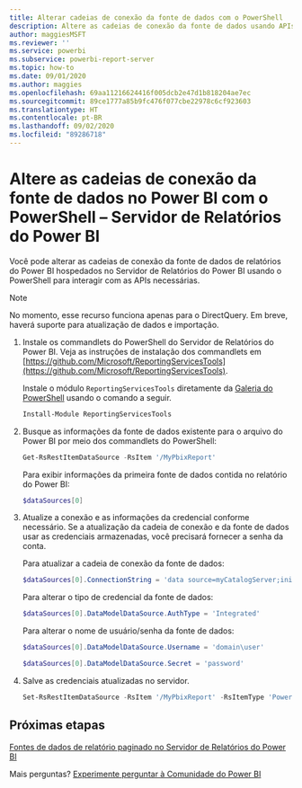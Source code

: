 ```yaml
---
title: Alterar cadeias de conexão da fonte de dados com o PowerShell
description: Altere as cadeias de conexão da fonte de dados usando APIs no PowerShell – Servidor de Relatórios do Power BI.
author: maggiesMSFT
ms.reviewer: ''
ms.service: powerbi
ms.subservice: powerbi-report-server
ms.topic: how-to
ms.date: 09/01/2020
ms.author: maggies
ms.openlocfilehash: 69aa11216624416f005dcb2e47d1b818204ae7ec
ms.sourcegitcommit: 89ce1777a85b9fc476f077cbe22978c6cf923603
ms.translationtype: HT
ms.contentlocale: pt-BR
ms.lasthandoff: 09/02/2020
ms.locfileid: "89286718"
---
```

# <a name="change-data-source-connection-strings-in-power-bi-reports-with-powershell---power-bi-report-server"></a>Altere as cadeias de conexão da fonte de dados no Power BI com o PowerShell – Servidor de Relatórios do Power BI


Você pode alterar as cadeias de conexão da fonte de dados de relatórios do Power BI hospedados no Servidor de Relatórios do Power BI usando o PowerShell para interagir com as APIs necessárias. 

> [!NOTE]
> No momento, esse recurso funciona apenas para o DirectQuery. Em breve, haverá suporte para atualização de dados e importação.

1. Instale os commandlets do PowerShell do Servidor de Relatórios do Power BI. Veja as instruções de instalação dos commandlets em [https://github.com/Microsoft/ReportingServicesTools](https://github.com/Microsoft/ReportingServicesTools). 

    Instale o módulo `ReportingServicesTools` diretamente da [Galeria do PowerShell](https://www.powershellgallery.com/packages/ReportingServicesTools/) usando o comando a seguir.

    ```powershell
    Install-Module ReportingServicesTools
    ```

2. Busque as informações da fonte de dados existente para o arquivo do Power BI por meio dos commandlets do PowerShell:

    ```powershell
    Get-RsRestItemDataSource -RsItem '/MyPbixReport'
    ```

    Para exibir informações da primeira fonte de dados contida no relatório do Power BI: 

    ```powershell
    $dataSources[0]
    ```

3. Atualize a conexão e as informações da credencial conforme necessário. Se a atualização da cadeia de conexão e da fonte de dados usar as credenciais armazenadas, você precisará fornecer a senha da conta. 

    Para atualizar a cadeia de conexão da fonte de dados:

    ```powershell
    $dataSources[0].ConnectionString = 'data source=myCatalogServer;initial catalog=ReportServer;persist security info=False' 
    ```

    Para alterar o tipo de credencial da fonte de dados:

    ```powershell
    $dataSources[0].DataModelDataSource.AuthType = 'Integrated'
    ```

    Para alterar o nome de usuário/senha da fonte de dados:

    ```powershell
    $dataSources[0].DataModelDataSource.Username = 'domain\user'
    ```
    ```powershell
    $dataSources[0].DataModelDataSource.Secret = 'password'
    ```

4. Salve as credenciais atualizadas no servidor.

    ```powershell
    Set-RsRestItemDataSource -RsItem '/MyPbixReport' -RsItemType 'PowerBIReport' -DataSources $dataSources
    ```

## <a name="next-steps"></a>Próximas etapas

[Fontes de dados de relatório paginado no Servidor de Relatórios do Power BI](connect-data-sources.md) 

Mais perguntas? [Experimente perguntar à Comunidade do Power BI](https://community.powerbi.com/)
